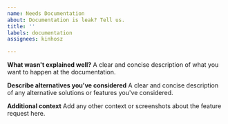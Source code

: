 ```yaml
---
name: Needs Documentation
about: Documentation is leak? Tell us.
title: ''
labels: documentation
assignees: kinhosz

---
```


**What wasn't explained well?**
A clear and concise description of what you want to happen at the documentation.

**Describe alternatives you've considered**
A clear and concise description of any alternative solutions or features you've considered.

**Additional context**
Add any other context or screenshots about the feature request here.
